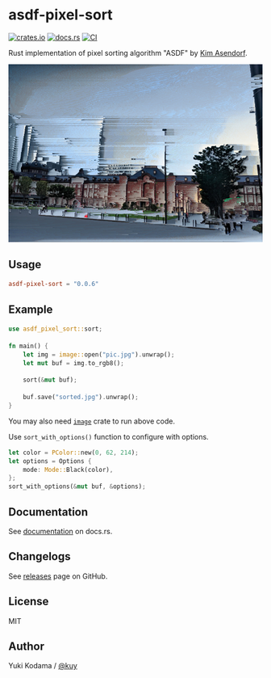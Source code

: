 # asdf-pixel-sort

[![crates.io](https://img.shields.io/crates/v/asdf-pixel-sort.svg)](https://crates.io/crates/asdf-pixel-sort)
[![docs.rs](https://docs.rs/asdf-pixel-sort/badge.svg)](https://docs.rs/asdf-pixel-sort)
[![CI](https://github.com/kuy/asdf-pixel-sort/actions/workflows/ci.yml/badge.svg)](https://github.com/kuy/asdf-pixel-sort/actions/workflows/ci.yml)

Rust implementation of pixel sorting algorithm "ASDF" by [Kim Asendorf](http://kimasendorf.com/).

![sample](./assets/sample.png)

## Usage

```toml
asdf-pixel-sort = "0.0.6"
```

## Example

```rust
use asdf_pixel_sort::sort;

fn main() {
    let img = image::open("pic.jpg").unwrap();
    let mut buf = img.to_rgb8();

    sort(&mut buf);

    buf.save("sorted.jpg").unwrap();
}
```

You may also need [`image`](https://crates.io/crates/image) crate to run above code.

Use `sort_with_options()` function to configure with options.

```rust
let color = PColor::new(0, 62, 214);
let options = Options {
    mode: Mode::Black(color),
};
sort_with_options(&mut buf, &options);
```

## Documentation

See [documentation](https://docs.rs/asdf-pixel-sort) on docs.rs.

## Changelogs

See [releases](https://github.com/kuy/asdf-pixel-sort/releases) page on GitHub.

## License

MIT

## Author

Yuki Kodama / [@kuy](https://twitter.com/kuy)
